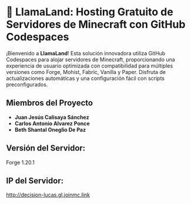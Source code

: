 # 🌟 LlamaLand: Hosting Gratuito de Servidores de Minecraft con GitHub Codespaces

¡Bienvenido a **LlamaLand**! Esta solución innovadora utiliza GitHub Codespaces para alojar servidores de Minecraft, proporcionando una experiencia de usuario optimizada con compatibilidad para múltiples versiones como Forge, Mohist, Fabric, Vanilla y Paper. Disfruta de actualizaciones automáticas y una configuración fácil con scripts preconfigurados.

## Miembros del Proyecto

- **Juan Jesús Calisaya Sánchez**
- **Carlos Antonio Alvarez Ponce**
- **Beth Shantal Oneglio De Paz**

## **Versión del Servidor**:

Forge 1.20.1

## **IP del Servidor**:

http://decision-lucas.gl.joinmc.link
